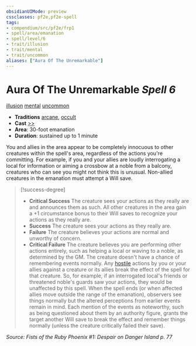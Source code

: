```yaml
---
obsidianUIMode: preview
cssclasses: pf2e,pf2e-spell
tags:
- compendium/src/pf2e/frp1
- spell/area/emanation
- spell/level/6
- trait/illusion
- trait/mental
- trait/uncommon
aliases: ["Aura Of The Unremarkable"]
---
```

# Aura Of The Unremarkable *Spell 6*   
[illusion](rules/traits/illusion.md "Illusion School Trait")  [mental](rules/traits/mental.md "Mental Effect Trait")  [uncommon](rules/traits/uncommon.md "Uncommon Rarity Trait")  

- **Traditions** [arcane](rules/traits/arcane.md "Arcane Tradition Trait"), [occult](rules/traits/occult.md "Occult Tradition Trait")
- **Cast** [>>](rules/core-rulebook/chapter-9-playing-the-game.md#Actions "Two-Action") 
- **Area**: 30-foot emanation
- **Duration**: sustained up to 1 minute

You and allies in the area appear to be completely innocuous to other creatures within the spell's area, regardless of the actions you're committing. For example, if you and your allies are loudly interrogating a local for information or aiming a crossbow at a noble from a balcony, creatures who can see you might not think this is unusual. Non-allied creatures in the emanation must attempt a Will save.

> [!success-degree] 
> - **Critical Success** The creature sees your actions as they really are and announces them as such. All other creatures in the area gain a +1 circumstance bonus to their Will saves to recognize your actions as they really are.
> - **Success** The creature sees your actions as they really are.
> - **Failure** The creature believes your actions are normal and unworthy of concern.
> - **Critical Failure** The creature believes you are performing other actions entirely, such as helping a local or waving to a noble, as determined by the GM. The creature doesn't have a chance of remembering events normally. Any [hostile](rules/conditions.md#Hostile) actions by you or your allies against a creature or its allies break the effect of the spell for that creature. So, for example, if an interrogated local's friends or threatened noble's guards saw your actions, they would be unaffected by this spell. When the spell ends (or when affected allies move outside the range of the emanation), observers see things normally but the altered perceptions from earlier events remain in mind. Each mention of the events as noteworthy, such as being questioned about them by an authority figure, grants the target another Will save to break the effect and remember things normally (unless the creature critically failed their save).

*Source: Fists of the Ruby Phoenix #1: Despair on Danger Island p. 77*